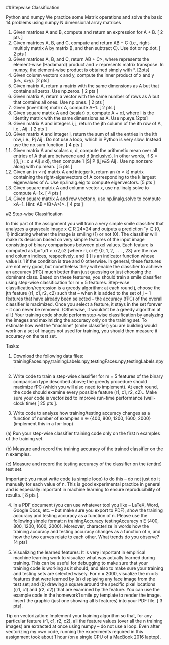 ##Stepwise Classification

Python and numpy
We practice some Matrix operations and solve the basic 14 problems using numpy N dimensional array matrices 

1. Given matrices A and B, compute and return an expression for A + B. [ 2 pts ]
2. Given matrices A, B, and C, compute and return AB − C (i.e., right-multiply matrix A by matrix B, and then subtract C). Use dot or np.dot. [ 2 pts ]
3. Given matrices A, B, and C, return AB + C>, where represents the element-wise (Hadamard) product and > represents matrix transpose. In numpy, the element-wise product is obtained simply with *. [2pts]
4. Given column vectors x and y, compute the inner product of x and y (i.e., x>y). [2 pts]
5. Given matrix A, return a matrix with the same dimensions as A but that contains all zeros. Use np.zeros. [ 2 pts ]
6. Given matrix A, return a vector with the same number of rows as A but that contains all ones. Use
np.ones. [ 2 pts ]
7. Given (invertible) matrix A, compute A−1. [ 2 pts ]
8. Given square matrix A and (scalar) α, compute A + αI, where I is the identity matrix with the same dimensions as A. Use np.eye.[2pts]
9. Given matrix A and integers i, j, return the jth column of the ith row of A, i.e., Aij . [ 2 pts ]
10. Given matrix A and integer i, return the sum of all the entries in the ith row, i.e., Pj Aij . Do not use a loop, which in Python is very slow. Instead use the np.sum function. [ 4 pts ]
11. Given matrix A and scalars c, d, compute the arithmetic mean over all entries of A that are betweenc and d (inclusive). In other words, if S = {(i, j) : c ≤ Aij ≤ d}, then compute 1 |S| P (i,j)∈S Aij . Use np.nonzero along with np.mean. [ 5 pts ]
12. Given an (n × n) matrix A and integer k, return an (n × k) matrix containing the right-eigenvectors of A corresponding to the k largest eigenvalues of A. Use np.linalg.eig to compute eigenvectors. [5 pts ]
13. Given square matrix A and column vector x, use np.linalg.solve to compute A−1x. [ 4 pts ]
14. Given square matrix A and row vector x, use np.linalg.solve to compute xA−1. Hint: AB =(B>A>)>. [ 4 pts ]


#2 Step-wise Classification

In this part of the assignment you will train a very simple smile classifier that analyzes a grayscale image x ∈ R 24×24 and outputs a prediction ˆy ∈ {0, 1} indicating whether the image is smiling (1) or not (0).
The classifier will make its decision based on very simple features of the input image consisting of binary comparisons between pixel values. Each feature is computed as I[xr1,c1 > xr2,c2 ]where ri, ci ∈ {0, 1, 2, . . . , 23} are the row and column indices, respectively, and I[·] is an indicator function whose value is 1 if the condition is true and 0 otherwise. In general, these features are not very good, but nonetheless they will enable the classifier to achieve an accuracy (fPC) much better than just guessing or just choosing the dominant class. Based on these features, you should train a smile classifier using step-wise classification for m = 5 features. Step-wise classification/regression is a greedy algorithm: at each round j, choose the jth feature (r1, c1, r2, c2) such that – when it is added to the set of j − 1 features that have already been selected – the accuracy (fPC) of the overall classifier is maximized. Once you select a feature, it stays in the set forever – it can never be removed. (Otherwise, it wouldn’t be a greedy algorithm at all.)
Your training code should perform step-wise classification by analyzing the images and maximizing the accuracy only on the training set. To estimate how well the “machine” (smile classifier) you are building would work on a set of images not used for training, you should then measure it accuracy on the test set.


Tasks:

1. Download the following data files: trainingFaces.npy,trainingLabels.npy,testingFaces.npy,testingLabels.npy.

2. Write code to train a step-wise classifier for m = 5 features of the binary comparison type described above; the greedy procedure should maximize fPC (which you will also need to implement). At each round, the code should examine every possible feature (r1, c1, r2, c2).. Make sure your code is vectorized to improve run-time performance (wall-clock time) [ 25 pts ].

3. Write code to analyze how training/testing accuracy changes as a function of number of examples n ∈ {400, 800, 1200, 1600, 2000} (implement this in a for-loop)

  (a) Run your step-wise classifier training code only on the first n examples of the training set.

  (b) Measure and record the training accuracy of the trained classifier on the n examples.

  (c) Measure and record the testing accuracy of the classifier on the (entire) test set.

Important: you must write code (a simple loop) to do this – do not just do it manually for each value of n. This is good experimental practice in general and is especially important in machine learning to ensure reproducibility of results. [ 8 pts ].

4. In a PDF document (you can use whatever tool you like – LaTeX, Word, Google Docs, etc. – but make sure you export to PDF), show the training accuracy and testing accuracy as a function of n. Please use the following simple format: n trainingAccuracy testingAccuracy n E {400, 800, 1200, 1600, 2000}. Moreover, characterize in words how the training accuracy and testing accuracy changes as a function of n, and how the two curves relate to each other. What trends do you observe? [4 pts]

5. Visualizing the learned features: It is very important in empirical machine learning work to visualize what was actually learned during training. This can be useful for debugging to make sure that your training code is working as it should, and also to make sure your training and testing sets are selected wisely. For n = 2000, visualize the m = 5 features that were learned by (a) displaying any face image from the test set; and (b) drawing a square around the specific pixel locations ((r1, c1) and (r2, c2)) that are examined by the feature. You can use the example code in the homework1 smile.py template to render the image. Insert the graphic (just one showing all 5 features) into your PDF file. [ 3 pts].

Tip on vectorization: Implement your training algorithm so that, for any particular feature (r1, c1, r2, c2), all the feature values (over all the n training images) are extracted at once using numpy – do not use a loop.
Even after vectorizing my own code, running the experiments required in this assignment took about 1 hour (on a single CPU of a MacBook 2016 laptop).

